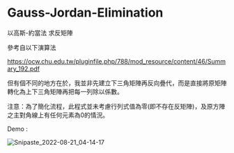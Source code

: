 # Gauss-Jordan-Elimination

以高斯-約當法 求反矩陣

參考自以下演算法

https://ocw.chu.edu.tw/pluginfile.php/788/mod_resource/content/46/Summary_192.pdf

但有個不同的地方在於，我並非先建立下三角矩陣再反向疊代，而是直接將原矩陣轉化為上下三角矩陣再把每一列除以係數。

注意：為了簡化流程，此程式並未考慮行列式值為零(即不存在反矩陣)，及原方陣之主對角線上有任何元素為0的情況。

Demo :

![Snipaste_2022-08-21_04-14-17](https://user-images.githubusercontent.com/103472129/185764621-9d92bb99-e019-41f3-83ff-644361ae1b05.png)

